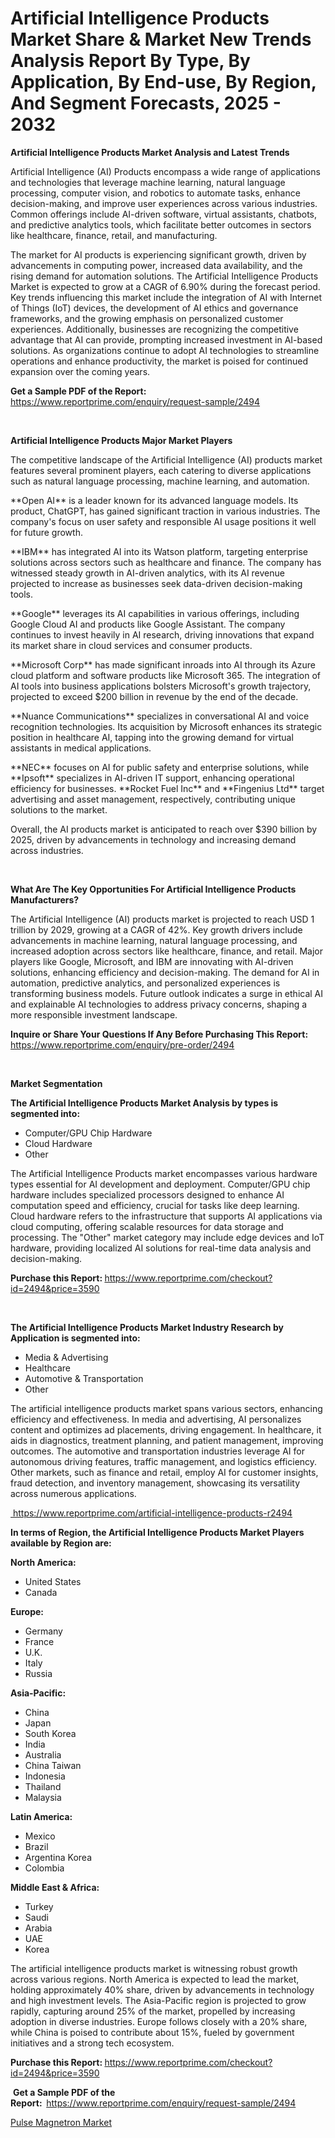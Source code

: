 <p><h1>Artificial Intelligence Products Market Share & Market New Trends Analysis Report By Type, By Application, By End-use, By Region, And Segment Forecasts, 2025 - 2032</h1></p><p><strong>Artificial Intelligence Products Market Analysis and Latest Trends</strong></p>
<p><p>Artificial Intelligence (AI) Products encompass a wide range of applications and technologies that leverage machine learning, natural language processing, computer vision, and robotics to automate tasks, enhance decision-making, and improve user experiences across various industries. Common offerings include AI-driven software, virtual assistants, chatbots, and predictive analytics tools, which facilitate better outcomes in sectors like healthcare, finance, retail, and manufacturing.</p><p>The market for AI products is experiencing significant growth, driven by advancements in computing power, increased data availability, and the rising demand for automation solutions. The Artificial Intelligence Products Market is expected to grow at a CAGR of 6.90% during the forecast period. Key trends influencing this market include the integration of AI with Internet of Things (IoT) devices, the development of AI ethics and governance frameworks, and the growing emphasis on personalized customer experiences. Additionally, businesses are recognizing the competitive advantage that AI can provide, prompting increased investment in AI-based solutions. As organizations continue to adopt AI technologies to streamline operations and enhance productivity, the market is poised for continued expansion over the coming years.</p></p>
<p><strong>Get a Sample PDF of the Report:&nbsp;</strong> <a href="https://www.reportprime.com/enquiry/request-sample/2494?utm_campaign=3214&utm_medium=2&utm_source=Github&utm_content=ia&utm_term=18032025&utm_id=artificial-intelligence-products">https://www.reportprime.com/enquiry/request-sample/2494</a></p>
<p>&nbsp;</p>
<p><strong>Artificial Intelligence Products Major Market Players</strong></p>
<p><p>The competitive landscape of the Artificial Intelligence (AI) products market features several prominent players, each catering to diverse applications such as natural language processing, machine learning, and automation.</p><p>**Open AI** is a leader known for its advanced language models. Its product, ChatGPT, has gained significant traction in various industries. The company's focus on user safety and responsible AI usage positions it well for future growth.</p><p>**IBM** has integrated AI into its Watson platform, targeting enterprise solutions across sectors such as healthcare and finance. The company has witnessed steady growth in AI-driven analytics, with its AI revenue projected to increase as businesses seek data-driven decision-making tools.</p><p>**Google** leverages its AI capabilities in various offerings, including Google Cloud AI and products like Google Assistant. The company continues to invest heavily in AI research, driving innovations that expand its market share in cloud services and consumer products.</p><p>**Microsoft Corp** has made significant inroads into AI through its Azure cloud platform and software products like Microsoft 365. The integration of AI tools into business applications bolsters Microsoft's growth trajectory, projected to exceed $200 billion in revenue by the end of the decade.</p><p>**Nuance Communications** specializes in conversational AI and voice recognition technologies. Its acquisition by Microsoft enhances its strategic position in healthcare AI, tapping into the growing demand for virtual assistants in medical applications.</p><p>**NEC** focuses on AI for public safety and enterprise solutions, while **Ipsoft** specializes in AI-driven IT support, enhancing operational efficiency for businesses. **Rocket Fuel Inc** and **Fingenius Ltd** target advertising and asset management, respectively, contributing unique solutions to the market.</p><p>Overall, the AI products market is anticipated to reach over $390 billion by 2025, driven by advancements in technology and increasing demand across industries.</p></p>
<p>&nbsp;</p>
<p><strong>What Are The Key Opportunities For Artificial Intelligence Products Manufacturers?</strong></p>
<p><p>The Artificial Intelligence (AI) products market is projected to reach USD 1 trillion by 2029, growing at a CAGR of 42%. Key growth drivers include advancements in machine learning, natural language processing, and increased adoption across sectors like healthcare, finance, and retail. Major players like Google, Microsoft, and IBM are innovating with AI-driven solutions, enhancing efficiency and decision-making. The demand for AI in automation, predictive analytics, and personalized experiences is transforming business models. Future outlook indicates a surge in ethical AI and explainable AI technologies to address privacy concerns, shaping a more responsible investment landscape.</p></p>
<p><strong>Inquire or Share Your Questions If Any Before Purchasing This Report:</strong> <a href="https://www.reportprime.com/enquiry/pre-order/2494?utm_campaign=3214&utm_medium=2&utm_source=Github&utm_content=ia&utm_term=18032025&utm_id=artificial-intelligence-products">https://www.reportprime.com/enquiry/pre-order/2494</a></p>
<p>&nbsp;</p>
<p><strong>Market Segmentation</strong></p>
<p><strong>The Artificial Intelligence Products Market Analysis by types is segmented into:</strong></p>
<p><ul><li>Computer/GPU Chip Hardware</li><li>Cloud Hardware</li><li>Other</li></ul></p>
<p><p>The Artificial Intelligence Products market encompasses various hardware types essential for AI development and deployment. Computer/GPU chip hardware includes specialized processors designed to enhance AI computation speed and efficiency, crucial for tasks like deep learning. Cloud hardware refers to the infrastructure that supports AI applications via cloud computing, offering scalable resources for data storage and processing. The "Other" market category may include edge devices and IoT hardware, providing localized AI solutions for real-time data analysis and decision-making.</p></p>
<p><strong>Purchase this Report:&nbsp;</strong><a href="https://www.reportprime.com/checkout?id=2494&price=3590&utm_campaign=3214&utm_medium=2&utm_source=Github&utm_content=ia&utm_term=18032025&utm_id=artificial-intelligence-products">https://www.reportprime.com/checkout?id=2494&price=3590</a></p>
<p>&nbsp;</p>
<p><strong>The Artificial Intelligence Products Market Industry Research by Application is segmented into:</strong></p>
<p><ul><li>Media & Advertising</li><li>Healthcare</li><li>Automotive & Transportation</li><li>Other</li></ul></p>
<p><p>The artificial intelligence products market spans various sectors, enhancing efficiency and effectiveness. In media and advertising, AI personalizes content and optimizes ad placements, driving engagement. In healthcare, it aids in diagnostics, treatment planning, and patient management, improving outcomes. The automotive and transportation industries leverage AI for autonomous driving features, traffic management, and logistics efficiency. Other markets, such as finance and retail, employ AI for customer insights, fraud detection, and inventory management, showcasing its versatility across numerous applications.</p></p>
<p><a href="https://www.reportprime.com/artificial-intelligence-products-r2494?utm_campaign=3214&utm_medium=2&utm_source=Github&utm_content=ia&utm_term=18032025&utm_id=artificial-intelligence-products">&nbsp;https://www.reportprime.com/artificial-intelligence-products-r2494</a></p>
<p><strong>In terms of Region, the Artificial Intelligence Products Market Players available by Region are:</strong></p>
<p>
    <p> <strong> North America: </strong>
        <ul>
            <li>United States</li>
            <li>Canada</li>
        </ul>
        </p> 
    <p> <strong> Europe: </strong>
        <ul>
            <li>Germany</li>
            <li>France</li>
            <li>U.K.</li>
            <li>Italy</li>
            <li>Russia</li>
        </ul>
        </p> 
    <p> <strong> Asia-Pacific: </strong>
        <ul>
            <li>China</li>
            <li>Japan</li>
            <li>South Korea</li>
            <li>India</li>
            <li>Australia</li>
            <li>China Taiwan</li>
            <li>Indonesia</li>
            <li>Thailand</li>
            <li>Malaysia</li>
        </ul>
        </p> 
    <p> <strong> Latin America: </strong>
        <ul>
            <li>Mexico</li>
            <li>Brazil</li>
            <li>Argentina Korea</li>
            <li>Colombia</li>
        </ul>
        </p> 
    <p> <strong> Middle East & Africa: </strong>
        <ul>
            <li>Turkey</li>
            <li>Saudi</li>
            <li>Arabia</li>
            <li>UAE</li>
            <li>Korea</li>
        </ul>
    </p>
    </p>
<p><p>The artificial intelligence products market is witnessing robust growth across various regions. North America is expected to lead the market, holding approximately 40% share, driven by advancements in technology and high investment levels. The Asia-Pacific region is projected to grow rapidly, capturing around 25% of the market, propelled by increasing adoption in diverse industries. Europe follows closely with a 20% share, while China is poised to contribute about 15%, fueled by government initiatives and a strong tech ecosystem.</p></p>
<p><strong>Purchase this Report: </strong><a href="https://www.reportprime.com/checkout?id=2494&price=3590&utm_campaign=3214&utm_medium=2&utm_source=Github&utm_content=ia&utm_term=18032025&utm_id=artificial-intelligence-products">https://www.reportprime.com/checkout?id=2494&price=3590</a></p>
<p>&nbsp;<strong>Get a Sample PDF of the Report:&nbsp;&nbsp;</strong><a href="https://www.reportprime.com/enquiry/request-sample/2494?utm_campaign=3214&utm_medium=2&utm_source=Github&utm_content=ia&utm_term=18032025&utm_id=artificial-intelligence-products">https://www.reportprime.com/enquiry/request-sample/2494</a></p>
<p><strong></strong></p>
<p><p><a href="https://github.com/handyiongikg/Market-Research-Report-List-1/blob/main/pulse-magnetron-market.md?utm_campaign=3214&utm_medium=2&utm_source=Github&utm_content=ia&utm_term=18032025&utm_id=artificial-intelligence-products">Pulse Magnetron Market</a></p></p>